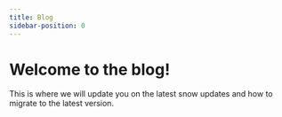 ```yaml
---
title: Blog
sidebar-position: 0
---
```


# Welcome to the blog!

This is where we will update you on the latest snow updates and how to migrate to the latest version.